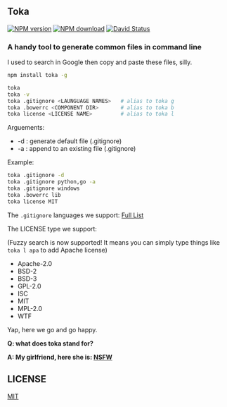 ## Toka

[![NPM version](https://img.shields.io/npm/v/toka.svg?style=flat)](https://www.npmjs.com/package/toka)
[![NPM download](https://img.shields.io/npm/dm/toka.svg?style=flat)](https://www.npmjs.com/package/toka)
[![David Status](https://david-dm.org/aprilorange/toka.svg)](https://david-dm.org/aprilorange/toka)

### A handy tool to generate common files in command line

I used to search in Google then copy and paste these files, silly.

```bash
npm install toka -g

toka
toka -v
toka .gitignore <LAUNGUAGE NAMES>   # alias to toka g
toka .bowerrc <COMPONENT DIR>       # alias to toka b
toka license <LICENSE NAME>         # alias to toka l
```

Arguements:

- -d : generate default file (.gitignore)
- -a : append to an existing file (.gitignore)

Example:

```bash
toka .gitignore -d
toka .gitignore python,go -a
toka .gitignore windows
toka .bowerrc lib
toka license MIT
```

The `.gitignore` languages we support: [Full List](lib/list/gitignore.js)

The LICENSE type we support:

(Fuzzy search is now supported! It means you can simply type things like `toka l apa` to add Apache license)

- Apache-2.0
- BSD-2
- BSD-3
- GPL-2.0
- ISC
- MIT
- MPL-2.0
- WTF

Yap, here we go and go happy.

**Q: what does toka stand for?**

**A: My girlfriend, here she is: [NSFW](http://ww4.sinaimg.cn/large/a15b4afegw1enz38of1lug20dw07t1kx.gif)**

## LICENSE

[MIT](LICENSE)
